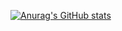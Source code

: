 [![Anurag's GitHub stats](https://github-readme-stats.vercel.app/api?username=robertsetiawan)](https://github.com/anuraghazra/github-readme-stats)
